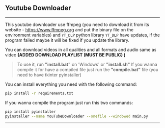 ## Youtube Downloader

----

This youtube downloader use ffmpeg (you need to download it from its website - https://www.ffmpeg.org and put the binary file on the environment variables) and ``YT_DLP`` python library ``YT_DLP`` have updates, if the program failed maybe it will be fixed if you update the library.

You can download videos in all qualities and all formats and audio same as video **(ADDED DOWNLOAD PLAYLIST (MUST BE PUBLIC) )**

> To use it, run **"install.bat"** on 'Windows' or **"install.sh"** 
If you wanna compile it for have a compiled file just run the **"compile.bat"** file (you need to have tkinter pyinstaller)

You can install everything you need with the following command:
```bash
pip install -r requirements.txt
```

If you wanna compile the program just run this two commands:
```bash
pip install pyinstaller
pyinstaller --name YouTubeDownloader --onefile --windowed main.py
```
----
